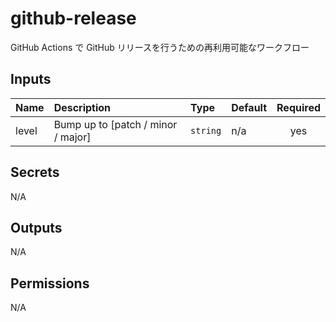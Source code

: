 # github-release

GitHub Actions で GitHub リリースを行うための再利用可能なワークフロー

<!-- actdocs start -->

## Inputs

| Name | Description | Type | Default | Required |
| :--- | :---------- | :--- | :------ | :------: |
| level | Bump up to [patch / minor / major] | `string` | n/a | yes |

## Secrets

N/A

## Outputs

N/A

## Permissions

N/A

<!-- actdocs end -->


